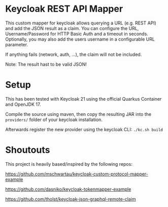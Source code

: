 # Keycloak REST API Mapper

This custom mapper for keycloak allows querying a URL (e.g. REST API) and add the JSON result as a claim.
You can configure the URL, Username/Password for HTTP Basic Auth and a timeout in seconds.
Optionally, you may also add the users username in a configurable URL parameter.

If anything fails (network, auth, ...), the claim will not be included.

Note: The result hast to be valid JSON!

# Setup 

This has been tested with Keycloak 21 using the official Quarkus Container and OpenJDK 17.

Compile the source using maven, then copy the resulting JAR into the `providers/` folder of your keycloak installation.

Afterwards register the new provider using the keycloak CLI: `./kc.sh build`

# Shoutouts

This project is heavily based/inspired by the following repos:

https://github.com/mschwartau/keycloak-custom-protocol-mapper-example

https://github.com/dasniko/keycloak-tokenmapper-example

https://github.com/tholst/keycloak-json-graphql-remote-claim
